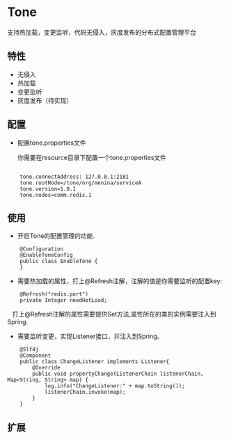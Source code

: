# Tone
支持热加载，变更监听，代码无侵入，灰度发布的分布式配置管理平台

特性
--------
- 无侵入
- 热加载
- 变更监听
- 灰度发布（待实现）

配置
------

- 配置tone.properties文件

  你需要在resource目录下配置一个tone.properties文件

``` properties
    
    tone.connectAddress: 127.0.0.1:2181
    tone.rootNode=/tone/org/menina/serviceA
    tone.version=1.0.1
    tone.nodes=comm.redis.1

```

使用
------

 - 开启Tone的配置管理的功能.  

```
    @Configuration
    @EnableToneConfig
    public class EnableTone {
    }
```
 
 - 需要热加载的属性，打上@Refresh注解，注解的值是你需要监听的配置key:

```
    @Refresh("redis.port")
    private Integer needHotLoad;
```
    打上@Refresh注解的属性需要提供Set方法,属性所在的类的实例需要注入到Spring.
   
 - 需要监听变更，实现Listener接口，并注入到Spring。
   
```
    @Slf4j
    @Component
    public class ChangeListener implements Listener{
        @Override
        public void propertyChange(ListenerChain listenerChain, Map<String, String> map) {
            log.info("ChangeListener:" + map.toString());
            listenerChain.invoke(map);
        }
    }
```
  
扩展
------

  

